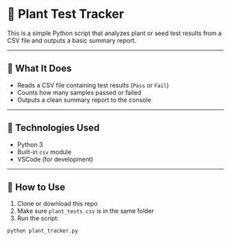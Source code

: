 # 🌱 Plant Test Tracker

This is a simple Python script that analyzes plant or seed test results from a CSV file and outputs a basic summary report.

---

## 🧪 What It Does

- Reads a CSV file containing test results (`Pass` or `Fail`)
- Counts how many samples passed or failed
- Outputs a clean summary report to the console

---

## 🐍 Technologies Used

- Python 3
- Built-in `csv` module
- VSCode (for development)

---

## 📂 How to Use

1. Clone or download this repo
2. Make sure `plant_tests.csv` is in the same folder
3. Run the script:

```bash
python plant_tracker.py